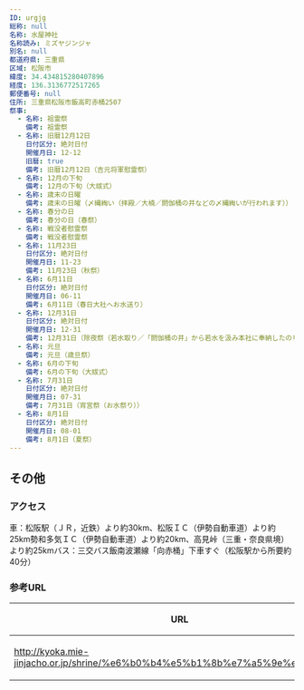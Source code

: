 ```yaml
---
ID: urgjg
総称: null
名称: 水屋神社
名称読み: ミズヤジンジャ
別名: null
都道府県: 三重県
区域: 松阪市
緯度: 34.434815280407896
経度: 136.3136772517265
郵便番号: null
住所: 三重県松阪市飯高町赤桶2507
祭事:
  - 名称: 祖霊祭
    備考: 祖霊祭
  - 名称: 旧暦12月12日
    日付区分: 絶対日付
    開催月日: 12-12
    旧暦: true
    備考: 旧暦12月12日（吉元将軍慰霊祭）
  - 名称: 12月の下旬
    備考: 12月の下旬（大祓式）
  - 名称: 歳末の日曜
    備考: 歳末の日曜（〆縄綯い（拝殿／大楠／閼伽桶の井などの〆縄綯いが行われます））
  - 名称: 春分の日
    備考: 春分の日（春祭）
  - 名称: 戦没者慰霊祭
    備考: 戦没者慰霊祭
  - 名称: 11月23日
    日付区分: 絶対日付
    開催月日: 11-23
    備考: 11月23日（秋祭）
  - 名称: 6月11日
    日付区分: 絶対日付
    開催月日: 06-11
    備考: 6月11日（春日大社へお水送り）
  - 名称: 12月31日
    日付区分: 絶対日付
    開催月日: 12-31
    備考: 12月31日（除夜祭（若水取り／「閼伽桶の井」から若水を汲み本社に奉納したのち参詣者に振る舞われます））
  - 名称: 元旦
    備考: 元旦（歳旦祭）
  - 名称: 6月の下旬
    備考: 6月の下旬（大祓式）
  - 名称: 7月31日
    日付区分: 絶対日付
    開催月日: 07-31
    備考: 7月31日（宵宮祭（お水祭り））
  - 名称: 8月1日
    日付区分: 絶対日付
    開催月日: 08-01
    備考: 8月1日（夏祭）
---
```


## その他

### アクセス

車：松阪駅（ＪＲ，近鉄）より約30km、松阪ＩＣ（伊勢自動車道）より約25km勢和多気ＩＣ（伊勢自動車道）より約20km、高見峠（三重・奈良県境）より約25kmバス：三交バス飯南波瀬線「向赤桶」下車すぐ（松阪駅から所要約40分）

### 参考URL

| URL                                                                          | 説明   |
| ---------------------------------------------------------------------------- | ------ |
| http://kyoka.mie-jinjacho.or.jp/shrine/%e6%b0%b4%e5%b1%8b%e7%a5%9e%e7%a4%be/ | 神社庁 |
